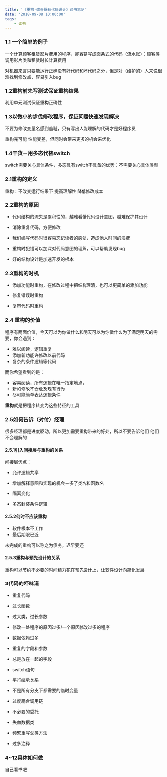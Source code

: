 ```yaml
---
title: '《重构-改善既有代码设计》读书笔记'
date: '2018-09-08 10:00:00'
tags:
    - 读书
---
```


### 1.1 一个简单的例子

一个计算顾客租赁影片费用的程序，能容易写成面条式的代码（流水账）：顾客类调用影片类和租赁时长计算费用

对机器来言只要能运行正确没有好代码和坏代码之分，但是对（维护的）人来说很难找到修改点，容易引入bug



### 1.2重构前先写测试保证重构结果

利用单元测试保证重构正确性



### 1.3以微小的步伐修改程序，保证问题快速发现解决

不要为修改变量名感到羞耻，只有写出人能理解的代码才是好程序员

重构完可能 性能变差，但同时会带来更多的机会来优化



### 1.4干货－用多态代替switch

switch需要关心具体条件，多态具有switch不具备的优势：不需要关心具体类型



### 2.1重构的定义 

重构：不改变运行结果下 提高理解性 降低修改成本



### 2.2重构的原因

- 代码结构的流失是累积性的，越难看懂代码设计意图，越难保护其设计

- 消除重复代码，方便修改

- 我们编写代码时很容易忘记读者的感受，造成他人时间的浪费

- 重构时犯错可以加深对代码意图的理解，可以帮助发现bug

- 好的结构设计是加速开发的根本

  

### 2.3重构的时机

- 添加功能时重构，在修改过程中把结构理清，也可以更简单的添加功能

- 修复错误时重构 

- 复审代码时重构

  

### 2.4 重构的价值

程序有两面价值，今天可以为你做什么和明天可以为你做什么为了满足明天的需要，你会遇到：

- 难以阅读，逻辑重复
- 添加新功能许修改以前代码
- 复杂的条件逻辑等代码

而你希望看到的是：

- 容易阅读，所有逻辑在唯一指定地点，
- 新的修改不会危及现有行为
- 尽可能简单表达逻辑条件

**重构**就是把程序转变为这些特征的工具

### 2.5如何告诉（对付）经理

很多经理都是进度驱动，所以更加需要重构带来的好处，所以不要告诉他们 他们不会理解的

#### 2.5.1引入间接层与重构的关系

间接层优点：

- 允许逻辑共享

- 增加解释意图和实现的机会－多了类名和函数名

- 隔离变化

- 多态封装条件逻辑


#### 2.5.2何时不应该重构

- 软件根本不工作
- 最后期限已近

未完成的重构可以称之为债务，迟早要还

#### 2.5.3重构与预先设计的关系

重构可以节约不必要的时间精力花在预先设计上，让软件设计向简化发展



### 3代码的坏味道

- 重复代码
- 过长函数
- 过大类，过长参数

- 修改一处程序的原因过多/一个原因修改过多的程序

- 数据依赖过多

- 重复的字段和参数

- 总是放在一起的字段

- switch语句

- 平行继承关系

- 不是所有分支下都需要的临时变量

- 过度耦合调用链

- 不必要的委托

- 失血数据类

- 频繁重写父类方法

- 过多注释

### 4~12具体如何做

自己看书吧